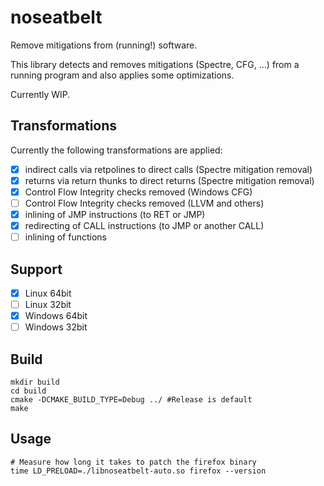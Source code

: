 noseatbelt
==========

Remove mitigations from (running!) software.

This library detects and removes mitigations (Spectre, CFG, ...) from a running program and also applies some optimizations.

Currently WIP.

Transformations
---------------

Currently the following transformations are applied:

- [x] indirect calls via retpolines to direct calls (Spectre mitigation removal)
- [x] returns via return thunks to direct returns (Spectre mitigation removal)
- [x] Control Flow Integrity checks removed (Windows CFG)
- [ ] Control Flow Integrity checks removed (LLVM and others)
- [x] inlining of JMP instructions (to RET or JMP)
- [x] redirecting of CALL instructions (to JMP or another CALL)
- [ ] inlining of functions

Support
-------

- [x] Linux 64bit
- [ ] Linux 32bit
- [x] Windows 64bit
- [ ] Windows 32bit

Build
-----

```
mkdir build
cd build
cmake -DCMAKE_BUILD_TYPE=Debug ../ #Release is default
make
```

Usage
-----

```
# Measure how long it takes to patch the firefox binary
time LD_PRELOAD=./libnoseatbelt-auto.so firefox --version
```
